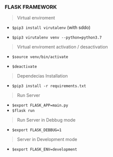### FLASK FRAMEWORK

>Virtual enviroment

* `$pip3 install virutalenv` (with sddo)

* `$pip3 virutalenv venv --python=python3.7`

> Virtual enviroment activation / desactivation

* `$source venv/bin/activate`

* `$deactivate`
> Dependecias Installation

* `$pip3 install -r requirements.txt`

> Run Server

* `$export FLASK_APP=main.py`
* `$flask run`

> Run Server in Debbug mode

* `$export FLASK_DEBBUG=1`

> Server in Development mode

* `$export FLASK_ENV=development`
